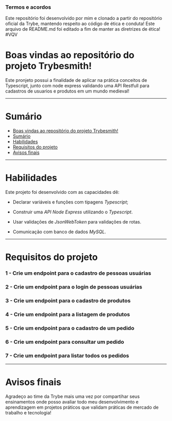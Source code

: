 ### Termos e acordos

Este repositório foi desenvolvido por mim e clonado a partir do repositório oficial da Trybe, mantendo respeito ao código de ética e conduta! Este arquivo de README.md foi editado a fim de manter as diretrizes de ética! #VQV

# Boas vindas ao repositório do projeto Trybesmith!

Este pronjeto possui a finalidade de aplicar na prática conceitos de Typescript, junto com node express validando uma API Restfull para cadastros de usuarios e produtos em um mundo medieval!

---

# Sumário

- [Boas vindas ao repositório do projeto Trybesmith!](#boas-vindas-ao-repositório-do-projeto-trybesmith)
- [Sumário](#sumário)
- [Habilidades](#habilidades)
- [Requisitos do projeto](#requisitos-do-projeto)
- [Avisos finais](#avisos-finais)

---

# Habilidades

Este projeto foi desenvolvido com as capacidades dê:

- Declarar variáveis e funções com tipagens _Typescript_;

- Construir uma _API Node Express_ utilizando o _Typescript_.

- Usar validações de _JsonWebToken_ para validações de rotas.

- Comunicação com banco de dados _MySQL_.

---

# Requisitos do projeto

### 1 - Crie um endpoint para o cadastro de pessoas usuárias



### 2 - Crie um endpoint para o login de pessoas usuárias



### 3 - Crie um endpoint para o cadastro de produtos



### 4 - Crie um endpoint para a listagem de produtos


### 5 - Crie um endpoint para o cadastro de um pedido


### 6 - Crie um endpoint para consultar um pedido


### 7 - Crie um endpoint para listar todos os pedidos

---

# Avisos finais

Agradeço ao time da Trybe mais uma vez por compartihar seus ensinamentos onde posso avaliar todo meu desenvolvimento e aprendizagem em projetos práticos que validam práticas de mercado de trabalho e tecnologia!
